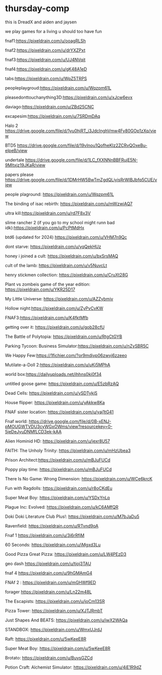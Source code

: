 # thursday-comp
this is DreadX and aiden and jaysen

we play games for a living u should too have fun

fnaf1:https://pixeldrain.com/u/ooagRLSh

fnaf2:https://pixeldrain.com/u/drYXZPxt

fnaf3:https://pixeldrain.com/u/UJ4NVqit

fnaf4:https://pixeldrain.com/u/gK48A1eD

tabs:https://pixeldrain.com/u/WpZ5TRPS

peopleplaygroud:https://pixeldrain.com/u/Wqzpm61L

pleasedonttouchanything3D:https://pixeldrain.com/u/xJcw6evx

daviago:https://pixeldrain.com/u/ZBd25CNC

excapesim:https://pixeldrain.com/u/7SRDmDAq

Halo 2 https://drive.google.com/file/d/1yu0hjRT_i3JdclnghVmw4Fy80GOp1zXq/view

BTD5 https://drive.google.com/file/d/19vInou1QofheKIz2ZCRvQOxeBu-elpeB/view

undertale https://drive.google.com/file/d/1LC_fXXNNnBBFRujE5N-9Mltxjz19JKaR/view

papers please https://drive.google.com/file/d/1DMrHW5BwTmZgdQLiyisRrWlBJbfq5CUE/view

people plaground: https://pixeldrain.com/u/Wqzpm61L

The binding of isac rebirth: https://pixeldrain.com/u/mWzwiAQ7

ultra kill:https://pixeldrain.com/u/rd7F8x3V

slime rancher 2 (if you go to my school might runn bad idk):https://pixeldrain.com/u/PcPtMdHx

btd6 (updated for 2024) https://pixeldrain.com/u/VHM7n9Qc

dont starve: https://pixeldrain.com/u/yqQekHUz

honey i joined a cult: https://pixeldrain.com/u/bxSrsMAQ

cult of the lamb: https://pixeldrain.com/u/v5NuvcLt

henry stickmen collection: https://pixeldrain.com/u/CruXt28G

Plant vs zombeis game of the year edition: https://pixeldrain.com/u/YKR25D17

My Little Universe: https://pixeldrain.com/u/AZZybmiv

Hollow night:https://pixeldrain.com/u/ZyPvCvKW

FNAF3:https://pixeldrain.com/u/K4fktMfb

getting over it: https://pixeldrain.com/u/gob28cfU

The Battle of Polytopia: https://pixeldrain.com/u/RtgCtGYB

Parking Tycoon: Business Simulator:https://pixeldrain.com/u/nZySBR5C

We Happy Few:https://1fichier.com/?or9mdjvp06zwvj6zzeeo

Mutilate-a-Doll 2:https://pixeldrain.com/u/uKi5MPhA

world box:https://dailyuploads.net/ihhns0ki0f34

untitled goose game: https://pixeldrain.com/u/E5zbRzAQ

Dead Cells: https://pixeldrain.com/u/vSDTykjS

House flipper: https://pixeldrain.com/u/yAkkw8Ka

FNAF sister location: https://pixeldrain.com/u/yaj1tG41

Fnaf world: https://drive.google.com/file/d/0B-xENJ-pMOUGWTVDU3cyWGxOWms/view?resourcekey=0-5jeDeJyuDNMfLCD3ek-kAA

Alien Hominid HD: https://pixeldrain.com/u/jexr8U57

FAITH: The Unholy Trinity: https://pixeldrain.com/u/mHzUbea3

Prison Architect:https://pixeldrain.com/u/mBJuFUCd

Poppy play time: https://pixeldrain.com/u/mBJuFUCd

There Is No Game: Wrong Dimension: https://pixeldrain.com/u/WCe6krcK

Fun with Ragdolls: https://pixeldrain.com/u/r8oCKdEu

Super Meat Boy: https://pixeldrain.com/u/YSDxYnLp

Plague Inc: Evolved: https://pixeldrain.com/u/kC6AMfQR

Doki Doki Literature Club Plus!: https://pixeldrain.com/u/M7bJaDu5

Ravenfield: https://pixeldrain.com/u/RTvnd9oA

Fnaf 1 https://pixeldrain.com/u/3i6rRfjM

60 Seconds: https://pixeldrain.com/u/iMgxd3Lu

Good Pizza Great Pizza: https://pixeldrain.com/u/LW4PEzD3

geo dash https://pixeldrain.com/u/tjoj3TAU

fnaf 4 https://pixeldrain.com/u/9hGMAmG4

FNAf 2 : https://pixeldrain.com/u/mGHWf9ED

forager https://pixeldrain.com/u/Ln22m48L

The Escapists: https://pixeldrain.com/u/joCm13SR

Pizza Tower: https://pixeldrain.com/u/XJTJRmbT

Just Shapes And BEATS: https://pixeldrain.com/u/iwX2WAQa

STANDBOX: https://pixeldrain.com/u/WmxUJrdJ

Raft: https://pixeldrain.com/u/5wKeeE8R

Super Meat Boy: https://pixeldrain.com/u/5wKeeE8R

Brotato: https://pixeldrain.com/u/BuysGZCd

Potion Craft: Alchemist Simulator: https://pixeldrain.com/u/4iE1R9dZ
